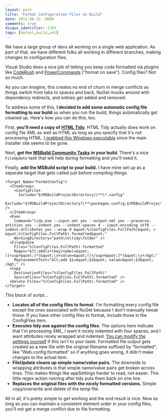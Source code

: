 ```yaml
---
layout: post
title: "Format Configuration Files on Build"
date: 2012-06-22 -0800
comments: true
disqus_identifier: 1783
tags: [dotnet,build,xml]
---
```

We have a large group of devs all working on a single web application.
As part of that, we have different folks all working in different
branches, making changes to configuration files.

Visual Studio does a nice job of letting you keep code formatted via
plugins like
[CodeRush](http://www.devexpress.com/Products/Visual_Studio_Add-in/Coding_Assistance/)
and
[PowerCommands](http://visualstudiogallery.msdn.microsoft.com/e5f41ad9-4edc-4912-bca3-91147db95b99)
("format on save"). Config files? Not so much.

As you can imagine, this creates no end of churn in merge conflicts as
things switch from tabs to spaces and back, NuGet mucks around with
dependency redirects, and entries get added and removed.

To address some of this, **I decided to add some automatic config file
formatting to our build** so when you run the build, things
automatically get cleaned up. Here's how you can do this, too.

First, **you'll need a copy of** [**HTML
Tidy**](http://tidy.sourceforge.net/). HTML Tidy actually does work on
config file XML as well as HTML as long as you specify that it's not
processing HTML. [I grabbed this Windows
executable](http://www.paehl.com/open_source/?HTML_Tidy_for_Windows)
since the main installer site seems to be gone.

Next, **get the** [**MSBuild Community
Tasks**](https://github.com/loresoft/msbuildtasks) **in your build**.
There's a nice `FileUpdate` task that will help during formatting and
you'll need it.

Finally, **add the MSBuild script to your build.** I have mine set up as
a separate target that gets called just before compiling things.

    <Target Name="FormatConfig">
      <ItemGroup>
        <ConfigFiles
          Include="$(MSBuildProjectDirectory)\**\*.config"
          Exclude="$(MSBuildProjectDirectory)\**\packages.config;$(MSBuildProjectDirectory)\**\NuGet.config;$(MSBuildProjectDirectory)\**\repositories.config" />
      </ItemGroup>
      <Exec
        Command="tidy.exe --input-xml yes --output-xml yes --preserve-entities yes --indent yes --indent-spaces 4 --input-encoding utf8 --indent-attributes yes --wrap 0 &quot;%(ConfigFiles.FullPath)&quot; > &quot;%(ConfigFiles.FullPath).formatted&quot;"
        WorkingDirectory="path\to\tidy\folder" />
      <FileUpdate
        Files="%(ConfigFiles.FullPath).formatted"
        Regex="&lt;add\s+(key|name)=&quot;([<sup>&quot;]*)&quot;\s+value=&quot;([</sup>&quot;]*)&quot;\s+/&gt;"
        ReplacementText="&lt;add $1=&quot;$2&quot; value=&quot;$3&quot; /&gt;" />
      <Copy
        DestinationFiles="%(ConfigFiles.FullPath)"
        SourceFiles="%(ConfigFiles.FullPath).formatted" />
      <Delete Files="%(ConfigFiles.FullPath).formatted" />
    </Target>

This block of script...

-   **Locates all of the config files to format**. I'm formatting every
    config file except the ones associated with NuGet because I don't
    manually tweak those. If you have other config files to format,
    include those in the ConfigFiles item.
-   **Executes tidy.exe against the config files**. The options here
    indicate that I'm processing XML, I want it nicely indented with
    four spaces, and I want attributes nicely wrapped and indented. [You
    can modify the settings
    yourself](http://tidy.sourceforge.net/docs/quickref.html) if this
    isn't to your taste. Formatted file output gets created as a new
    file with the original filename suffixed by "formatted", like
    "Web.config.formatted" so if anything goes wrong, it didn't make
    changes to the actual item.
-   **FileUpdate cleans up simple name/value pairs.** The downside to
    wrapping attributes is that simple name/value pairs get broken
    across lines. This makes things like appSettings harder to read, not
    easier. This little regex action running after tidy puts them back
    on one line.
-   **Replaces the original files with the nicely formatted versions.**
    Simple copy/overwrite and delete of the temp file.

All in all, it's pretty simple to get working and the end result is
nice. Now as long as you can maintain a consistent element order in your
config files, you'll not get a merge conflict due to file formatting.
